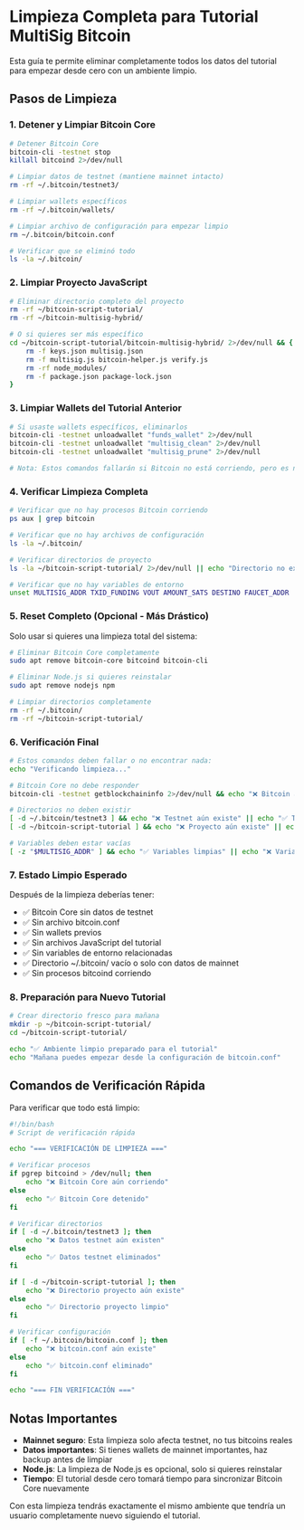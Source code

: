 # Limpieza Completa para Tutorial MultiSig Bitcoin

Esta guía te permite eliminar completamente todos los datos del tutorial para empezar desde cero con un ambiente limpio.

## Pasos de Limpieza

### 1. Detener y Limpiar Bitcoin Core

```bash
# Detener Bitcoin Core
bitcoin-cli -testnet stop
killall bitcoind 2>/dev/null

# Limpiar datos de testnet (mantiene mainnet intacto)
rm -rf ~/.bitcoin/testnet3/

# Limpiar wallets específicos
rm -rf ~/.bitcoin/wallets/

# Limpiar archivo de configuración para empezar limpio
rm ~/.bitcoin/bitcoin.conf

# Verificar que se eliminó todo
ls -la ~/.bitcoin/
```

### 2. Limpiar Proyecto JavaScript

```bash
# Eliminar directorio completo del proyecto
rm -rf ~/bitcoin-script-tutorial/
rm -rf ~/bitcoin-multisig-hybrid/

# O si quieres ser más específico
cd ~/bitcoin-script-tutorial/bitcoin-multisig-hybrid/ 2>/dev/null && {
    rm -f keys.json multisig.json
    rm -f multisig.js bitcoin-helper.js verify.js
    rm -rf node_modules/
    rm -f package.json package-lock.json
}
```

### 3. Limpiar Wallets del Tutorial Anterior

```bash
# Si usaste wallets específicos, eliminarlos
bitcoin-cli -testnet unloadwallet "funds_wallet" 2>/dev/null
bitcoin-cli -testnet unloadwallet "multisig_clean" 2>/dev/null
bitcoin-cli -testnet unloadwallet "multisig_prune" 2>/dev/null

# Nota: Estos comandos fallarán si Bitcoin no está corriendo, pero es normal
```

### 4. Verificar Limpieza Completa

```bash
# Verificar que no hay procesos Bitcoin corriendo
ps aux | grep bitcoin

# Verificar que no hay archivos de configuración
ls -la ~/.bitcoin/

# Verificar directorios de proyecto
ls -la ~/bitcoin-script-tutorial/ 2>/dev/null || echo "Directorio no existe (correcto)"

# Verificar que no hay variables de entorno
unset MULTISIG_ADDR TXID_FUNDING VOUT AMOUNT_SATS DESTINO FAUCET_ADDR
```

### 5. Reset Completo (Opcional - Más Drástico)

Solo usar si quieres una limpieza total del sistema:

```bash
# Eliminar Bitcoin Core completamente
sudo apt remove bitcoin-core bitcoind bitcoin-cli

# Eliminar Node.js si quieres reinstalar
sudo apt remove nodejs npm

# Limpiar directorios completamente
rm -rf ~/.bitcoin/
rm -rf ~/bitcoin-script-tutorial/
```

### 6. Verificación Final

```bash
# Estos comandos deben fallar o no encontrar nada:
echo "Verificando limpieza..."

# Bitcoin Core no debe responder
bitcoin-cli -testnet getblockchaininfo 2>/dev/null && echo "❌ Bitcoin aún corriendo" || echo "✅ Bitcoin limpio"

# Directorios no deben existir
[ -d ~/.bitcoin/testnet3 ] && echo "❌ Testnet aún existe" || echo "✅ Testnet limpio"
[ -d ~/bitcoin-script-tutorial ] && echo "❌ Proyecto aún existe" || echo "✅ Proyecto limpio"

# Variables deben estar vacías
[ -z "$MULTISIG_ADDR" ] && echo "✅ Variables limpias" || echo "❌ Variables aún definidas"
```

### 7. Estado Limpio Esperado

Después de la limpieza deberías tener:

- ✅ Bitcoin Core sin datos de testnet
- ✅ Sin archivo bitcoin.conf
- ✅ Sin wallets previos  
- ✅ Sin archivos JavaScript del tutorial
- ✅ Sin variables de entorno relacionadas
- ✅ Directorio ~/.bitcoin/ vacío o solo con datos de mainnet
- ✅ Sin procesos bitcoind corriendo

### 8. Preparación para Nuevo Tutorial

```bash
# Crear directorio fresco para mañana
mkdir -p ~/bitcoin-script-tutorial/
cd ~/bitcoin-script-tutorial/

echo "✅ Ambiente limpio preparado para el tutorial"
echo "Mañana puedes empezar desde la configuración de bitcoin.conf"
```

## Comandos de Verificación Rápida

Para verificar que todo está limpio:

```bash
#!/bin/bash
# Script de verificación rápida

echo "=== VERIFICACIÓN DE LIMPIEZA ==="

# Verificar procesos
if pgrep bitcoind > /dev/null; then
    echo "❌ Bitcoin Core aún corriendo"
else
    echo "✅ Bitcoin Core detenido"
fi

# Verificar directorios
if [ -d ~/.bitcoin/testnet3 ]; then
    echo "❌ Datos testnet aún existen"
else
    echo "✅ Datos testnet eliminados"
fi

if [ -d ~/bitcoin-script-tutorial ]; then
    echo "❌ Directorio proyecto aún existe"
else
    echo "✅ Directorio proyecto limpio"
fi

# Verificar configuración
if [ -f ~/.bitcoin/bitcoin.conf ]; then
    echo "❌ bitcoin.conf aún existe"
else
    echo "✅ bitcoin.conf eliminado"
fi

echo "=== FIN VERIFICACIÓN ==="
```

## Notas Importantes

- **Mainnet seguro**: Esta limpieza solo afecta testnet, no tus bitcoins reales
- **Datos importantes**: Si tienes wallets de mainnet importantes, haz backup antes de limpiar
- **Node.js**: La limpieza de Node.js es opcional, solo si quieres reinstalar
- **Tiempo**: El tutorial desde cero tomará tiempo para sincronizar Bitcoin Core nuevamente

Con esta limpieza tendrás exactamente el mismo ambiente que tendría un usuario completamente nuevo siguiendo el tutorial.